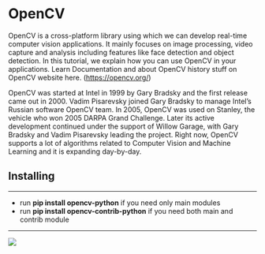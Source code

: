 # OpenCV

OpenCV is a cross-platform library using which we can develop real-time computer vision applications. It mainly focuses on image processing, video capture and analysis including features like face detection and object detection. In this tutorial, we explain how you can use OpenCV in your applications.
Learn Documentation and about OpenCV history stuff on OpenCV website here. (https://opencv.org/)

OpenCV was started at Intel in 1999 by Gary Bradsky and the first release came out in 2000. Vadim Pisarevsky joined Gary Bradsky to manage Intel’s Russian software OpenCV team. In 2005, OpenCV was used on Stanley, the vehicle who won 2005 DARPA Grand Challenge. Later its active development continued under the support of Willow Garage, with Gary Bradsky and Vadim Pisarevsky leading the project. Right now, OpenCV supports a lot of algorithms related to Computer Vision and Machine Learning and it is expanding day-by-day.

## Installing 
__________

* run **pip install opencv-python** if you need only main modules
* run **pip install opencv-contrib-python** if you need both main and contrib module

_______________

![](https://pyimagesearch.com/wp-content/uploads/2017/08/faster_for_loop_header.png)
